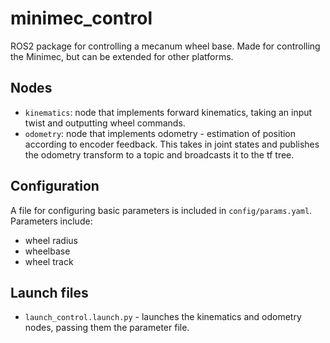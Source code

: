 # minimec_control

ROS2 package for controlling a mecanum wheel base. Made for controlling the Minimec, but can be extended for other platforms.

## Nodes

- `kinematics`: node that implements forward kinematics, taking an input twist and outputting wheel commands.
- `odometry`: node that implements odometry - estimation of position according to encoder feedback. This takes in joint states and publishes the odometry transform to a topic and broadcasts it to the tf tree.

## Configuration


A file for configuring basic parameters is included in `config/params.yaml`. Parameters include:
- wheel radius
- wheelbase
- wheel track

## Launch files

- `launch_control.launch.py` - launches the kinematics and odometry nodes, passing them the parameter file.